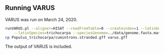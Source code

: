 ## Running VARUS

VARUS was run on March 24, 2020.

```bash
runVARUS.pl --aligner=HISAT --readFromTable=0 --createindex=1 --latinGenus=Populus \
    --latinSpecies=trichocarpa --speciesGenome=../data/genome.fasta.masked --logfile=varus_log > log
cp Populus_trichocarpa/cumintrons.stranded.gff varus.gff
```

The output of VARUS is included.
